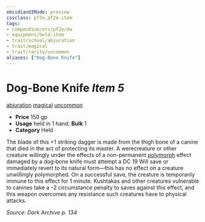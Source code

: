 ```yaml
---
obsidianUIMode: preview
cssclass: pf2e,pf2e-item
tags:
- compendium/src/pf2e/da
- equipment/held-item
- trait/school/abjuration
- trait/magical
- trait/rarity/uncommon
aliases: ["Dog-Bone Knife"]
---
```

# Dog-Bone Knife *Item 5*  
[abjuration](abjuration.md)  [magical](magical.md)  [uncommon](uncommon.md)  

- **Price** 150 gp
- **Usage** held in 1 hand; **Bulk** 1
- **Category** Held

The blade of this +1 striking dagger is made from the thigh bone of a canine that died in the act of protecting its master. A werecreature or other creature willingly under the effects of a non-permanent [polymorph](polymorph.md) effect damaged by a dog‑bone knife must attempt a DC 19 Will save or immediately revert to its natural form—this has no effect on a creature unwillingly polymorphed. On a successful save, the creature is temporarily immune to this effect for 1 minute. Kushtakas and other creatures vulnerable to canines take a –2 circumstance penalty to saves against this effect, and this weapon overcomes any resistance such creatures have to physical attacks.

*Source: Dark Archive p. 134*
